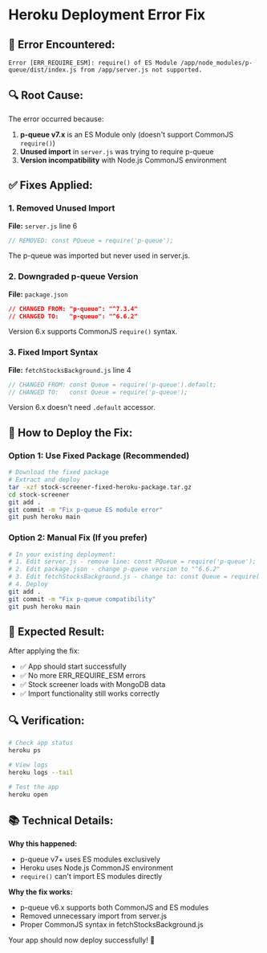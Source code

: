 # Heroku Deployment Error Fix

## 🚨 Error Encountered:
```
Error [ERR_REQUIRE_ESM]: require() of ES Module /app/node_modules/p-queue/dist/index.js from /app/server.js not supported.
```

## 🔍 Root Cause:
The error occurred because:
1. **p-queue v7.x** is an ES Module only (doesn't support CommonJS `require()`)
2. **Unused import** in `server.js` was trying to require p-queue
3. **Version incompatibility** with Node.js CommonJS environment

## ✅ Fixes Applied:

### 1. Removed Unused Import
**File:** `server.js` line 6
```javascript
// REMOVED: const PQueue = require('p-queue');
```
The p-queue was imported but never used in server.js.

### 2. Downgraded p-queue Version
**File:** `package.json`
```json
// CHANGED FROM: "p-queue": "^7.3.4"
// CHANGED TO:   "p-queue": "^6.6.2"
```
Version 6.x supports CommonJS `require()` syntax.

### 3. Fixed Import Syntax
**File:** `fetchStocksBackground.js` line 4
```javascript
// CHANGED FROM: const Queue = require('p-queue').default;
// CHANGED TO:   const Queue = require('p-queue');
```
Version 6.x doesn't need `.default` accessor.

## 🚀 How to Deploy the Fix:

### Option 1: Use Fixed Package (Recommended)
```bash
# Download the fixed package
# Extract and deploy
tar -xzf stock-screener-fixed-heroku-package.tar.gz
cd stock-screener
git add .
git commit -m "Fix p-queue ES module error"
git push heroku main
```

### Option 2: Manual Fix (If you prefer)
```bash
# In your existing deployment:
# 1. Edit server.js - remove line: const PQueue = require('p-queue');
# 2. Edit package.json - change p-queue version to "^6.6.2"
# 3. Edit fetchStocksBackground.js - change to: const Queue = require('p-queue');
# 4. Deploy
git add .
git commit -m "Fix p-queue compatibility"
git push heroku main
```

## 🎯 Expected Result:
After applying the fix:
- ✅ App should start successfully
- ✅ No more ERR_REQUIRE_ESM errors
- ✅ Stock screener loads with MongoDB data
- ✅ Import functionality still works correctly

## 🔍 Verification:
```bash
# Check app status
heroku ps

# View logs
heroku logs --tail

# Test the app
heroku open
```

## 📚 Technical Details:

**Why this happened:**
- p-queue v7+ uses ES modules exclusively
- Heroku uses Node.js CommonJS environment
- `require()` can't import ES modules directly

**Why the fix works:**
- p-queue v6.x supports both CommonJS and ES modules
- Removed unnecessary import from server.js
- Proper CommonJS syntax in fetchStocksBackground.js

Your app should now deploy successfully! 🚀

